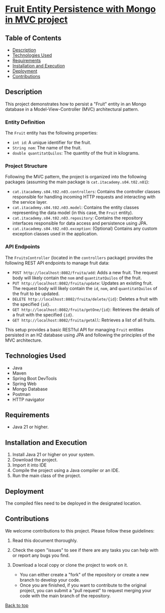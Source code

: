<div id="top"></div>

# <u>Fruit Entity Persistence with Mongo in MVC project</u>

## Table of Contents
- [Description](#Description)
- [Technologies Used](#Technologies-Used)
- [Requirements](#Requirements)
- [Installation and Execution](#installation-and-execution)
- [Deployment](#Deployment)
- [Contributions](#Contributions)


## Description

This project demonstrates how to persist a "Fruit" entity in an Mongo database in a Model-View-Controller (MVC) architectural pattern.

### Entity Definition

The `Fruit` entity has the following properties:

* `int id`: A unique identifier for the fruit.
* `String nom`: The name of the fruit.
* `double quantitatQuilos`: The quantity of the fruit in kilograms.

### Project Structure

Following the MVC pattern, the project is organized into the following packages (assuming the main package is `cat.itacademy.s04.t02.n01`):

* `cat.itacademy.s04.t02.n03.controllers`: Contains the controller classes responsible for handling incoming HTTP requests and interacting with the service layer.
* `cat.itacademy.s04.t02.n03.model`: Contains the entity classes representing the data model (in this case, the `Fruit` entity).
* `cat.itacademy.s04.t02.n03.repository`: Contains the repository interfaces responsible for data access and persistence using JPA.
* `cat.itacademy.s04.t02.n03.exception`: (Optional) Contains any custom exception classes used in the application.

### API Endpoints

The `FruitsController` (located in the `controllers` package) provides the following REST API endpoints to manage fruit data:

* `POST http://localhost:8082/fruita/add`: Adds a new fruit. The request body will likely contain the `nom` and `quantitatQuilos` of the fruit.
* `PUT http://localhost:8082/fruita/update`: Updates an existing fruit. The request body will likely contain the `id`, `nom`, and `quantitatQuilos` of the fruit to be updated.
* `DELETE http://localhost:8082/fruita/delete/{id}`: Deletes a fruit with the specified `{id}`.
* `GET http://localhost:8082/fruita/getOne/{id}`: Retrieves the details of a fruit with the specified `{id}`.
* `GET http://localhost:8082/fruita/getAll`: Retrieves a list of all fruits.

This setup provides a basic RESTful API for managing `Fruit` entities persisted in an H2 database using JPA and following the principles of the MVC architecture.

## Technologies Used

* Java
* Maven
* Spring Boot DevTools
* Spring Web
* Mongo Database
* Postman
* HTTP navigator

## Requirements

* Java 21 or higher.

## Installation and Execution

1. 	Install Java 21 or higher on your system.
2.  Download the project.
3.  Import it into IDE
4.  Compile the project using a Java compiler or an IDE.
5.  Run the main class of the project.

## Deployment

The compiled files need to be deployed in the designated location.

## Contributions

We welcome contributions to this project. Please follow these guidelines:

1.  Read this document thoroughly.
2.  Check the open "issues" to see if there are any tasks you can help with or report any bugs you find.
3.  Download a local copy or clone the project to work on it.

	* You can either create a "fork" of the repository or create a new branch to develop your code.
	* Once you are finished, if you want to contribute to the original project, you can submit a "pull request" to request merging your code with the main branch of the repository.

[Back to top](#top)